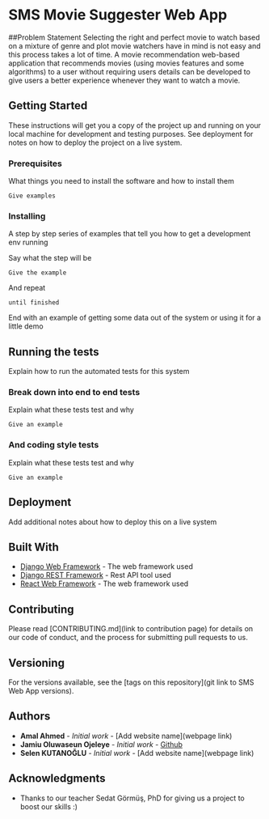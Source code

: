 

# SMS Movie Suggester Web App

##Problem Statement
Selecting the right and perfect movie to watch based on a mixture of genre and plot movie
watchers have in mind is not easy and this process takes a lot of time. A movie recommendation
web-based application that recommends movies (using movies features and some algorithms)
to a user without requiring users details can be developed to give users a better experience
whenever they want to watch a movie.

## Getting Started

These instructions will get you a copy of the project up and running on your local machine for development and testing purposes. See deployment for notes on how to deploy the project on a live system.

### Prerequisites

What things you need to install the software and how to install them

```
Give examples
```

### Installing

A step by step series of examples that tell you how to get a development env running

Say what the step will be

```
Give the example
```

And repeat

```
until finished
```

End with an example of getting some data out of the system or using it for a little demo

## Running the tests

Explain how to run the automated tests for this system

### Break down into end to end tests

Explain what these tests test and why

```
Give an example
```

### And coding style tests

Explain what these tests test and why

```
Give an example
```

## Deployment

Add additional notes about how to deploy this on a live system

## Built With
* [Django Web Framework](https://www.fullstackpython.com/django-orm.html) - The web framework used
* [Django REST Framework](https://www.django-rest-framework.org) - Rest API tool used
* [React Web Framework](https://reactjs.org) - The web framework used

## Contributing

Please read [CONTRIBUTING.md](link to contribution page) for details on our code of conduct, and the process for submitting pull requests to us.

## Versioning

For the versions available, see the [tags on this repository](git link to SMS Web App versions).

## Authors

* **Amal Ahmed** - *Initial work* - [Add website name](webpage link)
* **Jamiu Oluwaseun Ojeleye** - *Initial work* - [Github](https://github.com/oluwaseunojeleye)
* **Selen KUTANOĞLU** - *Initial work* - [Add website name](webpage link)

## Acknowledgments

* Thanks to our teacher Sedat Görmüş, PhD for giving us a project to boost our skills :)
